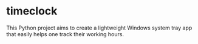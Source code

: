 # timeclock

This Python project aims to create a lightweight Windows system tray app that easily helps one track their working hours.
